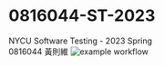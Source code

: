 # 0816044-ST-2023
NYCU Software Testing - 2023 Spring  
0816044 黃則維
![example workflow](https://github.com/benny12312311/0816044-ST-2023/actions/workflows/github-actions-demo.yml/badge.svg)
